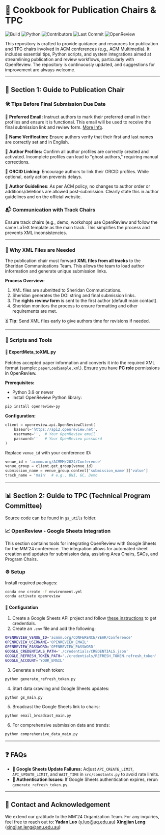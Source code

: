 # 📘 Cookbook for Publication Chairs & TPC
![Build](https://img.shields.io/badge/build-passing-brightgreen)
![Python](https://img.shields.io/badge/python-3.8%2B-blue)
![Contributors](https://img.shields.io/github/contributors/Luoyadan/The-Cookbook-for-TPC-and-Publication-Chairs)
![Last Commit](https://img.shields.io/github/last-commit/Luoyadan/The-Cookbook-for-TPC-and-Publication-Chairs)
![OpenReview](https://img.shields.io/badge/OpenReview-integrated-orange)

This repository is crafted to provide guidance and resources for publication and TPC chairs involved in ACM conferences (e.g., ACM Multimedia). It includes essential tips, Python scripts, and system integrations aimed at streamlining publication and review workflows, particularly with OpenReview. The repository is continuously updated, and suggestions for improvement are always welcome.

---

## 📄 Section 1: Guide to Publication Chair

### 🛠️ Tips Before Final Submission Due Date

🔹 **Preferred Email:** Instruct authors to mark their preferred email in their profiles and ensure it is functional. This email will be used to receive the final submission link and review form. [More Info](https://docs.openreview.net/getting-started/creating-an-openreview-profile/add-or-remove-an-email-address-from-your-profile).

🔹 **Name Verification:** Ensure authors verify that their first and last names are correctly set and in English.

🔹 **Author Profiles:** Confirm all author profiles are correctly created and activated. Incomplete profiles can lead to "ghost authors," requiring manual corrections.

🔹 **ORCID Linking:** Encourage authors to link their ORCID profiles. While optional, early action prevents delays.

🔹 **Author Guidelines:** As per ACM policy, no changes to author order or additions/deletions are allowed post-submission. Clearly state this in author guidelines and on the official website.

### 📬 Communication with Track Chairs

Ensure track chairs (e.g., demo, workshop) use OpenReview and follow the same LaTeX template as the main track. This simplifies the process and prevents XML inconsistencies.

---

### 📂 Why XML Files are Needed

The publication chair must forward **XML files from all tracks** to the Sheridan Communications Team. This allows the team to load author information and generate unique submission links. 

**Process Overview:**
1. XML files are submitted to Sheridan Communications.
2. Sheridan generates the DOI string and final submission links.
3. The **rights review form** is sent to the first author (default main contact).
4. Sheridan monitors the process to ensure formatting and other requirements are met.

⏳ **Tip:** Send XML files early to give authors time for revisions if needed.

---

### 🧰 Scripts and Tools

#### 📜 ExportMeta_toXML.py
Fetches accepted paper information and converts it into the required XML format (sample: `paperLoadSample.xml`). Ensure you have **PC role** permissions in OpenReview.

**Prerequisites:**
- Python 3.6 or newer
- Install OpenReview Python library:
```bash
pip install openreview-py
```

**Configuration:**
```python
client = openreview.api.OpenReviewClient(
    baseurl='https://api2.openreview.net',
    username='',  # Your OpenReview email
    password=''   # Your OpenReview password
)
```
Replace `venue_id` with your conference ID:
```python
venue_id = 'acmmm.org/ACMMM/2024/Conference'
venue_group = client.get_group(venue_id)
submission_name = venue_group.content['submission_name']['value']
track_name = 'main'  # e.g., BNI, GC, Demo
```

---

## 📊 Section 2: Guide to TPC (Technical Program Committee)

Source code can be found in ```gs_utils``` folder.
### 📈 OpenReview - Google Sheets Integration

This section contains tools for integrating OpenReview with Google Sheets for the MM'24 conference. The integration allows for automated sheet creation and updates for submission data, assisting Area Chairs, SACs, and Program Chairs.

### ⚙️ Setup

Install required packages:
```bash
conda env create -f environment.yml
conda activate openreview
```

#### 🔐 Configuration

1. Create a Google Sheets API project and follow [these instructions](https://docs.gspread.org/en/latest/oauth2.html#for-end-users-using-oauth-client-id) to get credentials.
2. Create an `.env` file and add the following:
```sh
OPENREVIEW_VENUE_ID='acmmm.org/CONFERENCE/YEAR/Conference'
OPENREVIEW_USERNAME='OPENREVIEW_EMAIL'
OPENREVIEW_PASSWORD='OPENREVIEW_PASSWORD'
GOOGLE_CREDENTIALS_PATH='./credentials/CREDENTIALS.json'
GOOGLE_REFRESH_TOKEN_PATH='./credentials/REFRESH_TOKEN.refresh_token'
GOOGLE_ACCOUNT='YOUR_EMAIL'
```
3. Generate a refresh token:
```bash
python generate_refresh_token.py
```

4. Start data crawling and Google Sheets updates:
```bash
python gs_main.py
```

5. Broadcast the Google Sheets link to chairs:
```bash
python email_broadcast_main.py
```

6. For comprehensive submission data and trends:
```bash
python comprehensive_data_main.py
```

---

## ❓ FAQs

- **🔄 Google Sheets Update Failures:** Adjust `API_CREATE_LIMIT`, `API_UPDATE_LIMIT`, and `WAIT_TIME` in `src/constants.py` to avoid rate limits.
- **🔑 Authentication Issues:** If Google Sheets authentication expires, rerun `generate_refresh_token.py`.

---

## 🙏 Contact and Acknowledgement
We extend our gratitude to the MM'24 Organization Team. For any inquiries, feel free to reach out to:
**Yadan Luo** (y.luo@uq.edu.au) 
**Xingjian Leng** (xingjian.leng@anu.edu.au) 

